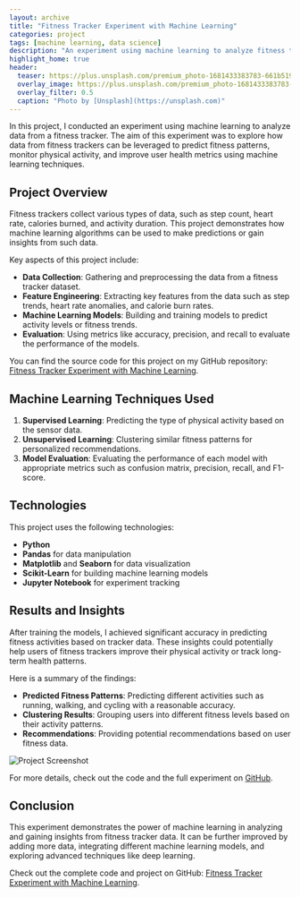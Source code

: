 ```yaml
---
layout: archive
title: "Fitness Tracker Experiment with Machine Learning"
categories: project
tags: [machine learning, data science]
description: "An experiment using machine learning to analyze fitness tracker data."
highlight_home: true
header:
  teaser: https://plus.unsplash.com/premium_photo-1681433383783-661b519b154a?q=80&w=2060&auto=format&fit=crop&ixlib=rb-4.0.3&ixid=M3wxMjA3fDB8MHxwaG90by1wYWdlfHx8fGVufDB8fHx8fA%3D%3D
  overlay_image: https://plus.unsplash.com/premium_photo-1681433383783-661b519b154a?q=80&w=2060&auto=format&fit=crop&ixlib=rb-4.0.3&ixid=M3wxMjA3fDB8MHxwaG90by1wYWdlfHx8fGVufDB8fHx8fA%3D%3D
  overlay_filter: 0.5
  caption: "Photo by [Unsplash](https://unsplash.com)"
---
```


In this project, I conducted an experiment using machine learning to analyze data from a fitness tracker. The aim of this experiment was to explore how data from fitness trackers can be leveraged to predict fitness patterns, monitor physical activity, and improve user health metrics using machine learning techniques.

## Project Overview

Fitness trackers collect various types of data, such as step count, heart rate, calories burned, and activity duration. This project demonstrates how machine learning algorithms can be used to make predictions or gain insights from such data. 

Key aspects of this project include:

- **Data Collection**: Gathering and preprocessing the data from a fitness tracker dataset.
- **Feature Engineering**: Extracting key features from the data such as step trends, heart rate anomalies, and calorie burn rates.
- **Machine Learning Models**: Building and training models to predict activity levels or fitness trends.
- **Evaluation**: Using metrics like accuracy, precision, and recall to evaluate the performance of the models.

You can find the source code for this project on my GitHub repository: [Fitness Tracker Experiment with Machine Learning](https://github.com/michaelajao/fitness_tracker).

## Machine Learning Techniques Used

1. **Supervised Learning**: Predicting the type of physical activity based on the sensor data.
2. **Unsupervised Learning**: Clustering similar fitness patterns for personalized recommendations.
3. **Model Evaluation**: Evaluating the performance of each model with appropriate metrics such as confusion matrix, precision, recall, and F1-score.

## Technologies

This project uses the following technologies:

- **Python**
- **Pandas** for data manipulation
- **Matplotlib** and **Seaborn** for data visualization
- **Scikit-Learn** for building machine learning models
- **Jupyter Notebook** for experiment tracking

## Results and Insights

After training the models, I achieved significant accuracy in predicting fitness activities based on tracker data. These insights could potentially help users of fitness trackers improve their physical activity or track long-term health patterns.

Here is a summary of the findings:

- **Predicted Fitness Patterns**: Predicting different activities such as running, walking, and cycling with a reasonable accuracy.
- **Clustering Results**: Grouping users into different fitness levels based on their activity patterns.
- **Recommendations**: Providing potential recommendations based on user fitness data.

![Project Screenshot](https://plus.unsplash.com/premium_photo-1681433383783-661b519b154a?q=80&w=2060&auto=format&fit=crop&ixlib=rb-4.0.3&ixid=M3wxMjA3fDB8MHxwaG90by1wYWdlfHx8fGVufDB8fHx8fA%3D%3D)

For more details, check out the code and the full experiment on [GitHub](https://github.com/michaelajao/fitness_tracker).

## Conclusion

This experiment demonstrates the power of machine learning in analyzing and gaining insights from fitness tracker data. It can be further improved by adding more data, integrating different machine learning models, and exploring advanced techniques like deep learning.

Check out the complete code and project on GitHub: [Fitness Tracker Experiment with Machine Learning](https://github.com/michaelajao/fitness_tracker).
